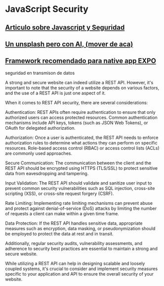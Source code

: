 # JavaScript Security

## [Articulo sobre Javascript y Seguridad](https://www.ifourtechnolab.com/blog/how-to-use-javascript-to-enhance-web-security-and-accessibility)

## [Un unsplash pero con AI, (mover de aca)](https://vavebg.com/)

## [Framework recomendado para native app EXPO](https://expo.dev/)

seguridad en transmison de datos

A strong and secure website can indeed utilize a REST API. However, it's important to note that the security of a website depends on various factors, and the use of a REST API is just one aspect of it.

When it comes to REST API security, there are several considerations:

Authentication: REST APIs often require authentication to ensure that only authorized users can access protected resources. Common authentication mechanisms include API keys, tokens (such as JSON Web Tokens), or OAuth for delegated authorization.

Authorization: Once a user is authenticated, the REST API needs to enforce authorization rules to determine what actions they can perform on specific resources. Role-based access control (RBAC) or access control lists (ACLs) are commonly used approaches.

Secure Communication: The communication between the client and the REST API should be encrypted using HTTPS (TLS/SSL) to protect sensitive data from eavesdropping and tampering.

Input Validation: The REST API should validate and sanitize user input to prevent common security vulnerabilities such as SQL injection, cross-site scripting (XSS), or cross-site request forgery (CSRF).

Rate Limiting: Implementing rate limiting mechanisms can prevent abuse and protect against denial-of-service (DoS) attacks by limiting the number of requests a client can make within a given time frame.

Data Protection: If the REST API handles sensitive data, appropriate measures such as encryption, data masking, or pseudonymization should be employed to protect the data at rest and in transit.

Additionally, regular security audits, vulnerability assessments, and adherence to security best practices are essential to maintain a strong and secure website.

While utilizing a REST API can help in designing scalable and loosely coupled systems, it's crucial to consider and implement security measures specific to your application and API to ensure the overall security of your website.
